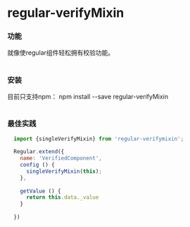 # regular-verifyMixin


### 功能
就像使regular组件轻松拥有校验功能。

#


### 安装

目前只支持npm： npm install --save regular-verifyMixin

#


### 最佳实践

```js
  import {singleVerifyMixin} from 'regular-verifymixin';
  
  Regular.extend({
    name: 'VerifiedComponent',
    config () {
      singleVerifyMixin(this);
    },
    
    getValue () {
      return this.data._value
    }
  
  })
```

#
